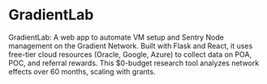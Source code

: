 # GradientLab
GradientLab: A web app to automate VM setup and Sentry Node management on the Gradient Network. Built with Flask and React, it uses free-tier cloud resources (Oracle, Google, Azure) to collect data on POA, POC, and referral rewards. This $0-budget research tool analyzes network effects over 60 months, scaling with grants.
